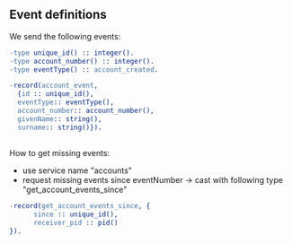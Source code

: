 
## Event definitions

We send the following events:

```erlang
-type unique_id() :: integer().
-type account_number() :: integer().
-type eventType() :: account_created.

-record(account_event,
  {id :: unique_id(),
  eventType:: eventType(),
  account_number:: account_number(),
  givenName:: string(),
  surname:: string()}).
```

## 

How to get missing events:

* use service name "accounts"
* request missing events since eventNumber
  -> cast with following type "get_account_events_since"

```erlang
-record(get_account_events_since, {
      since :: unique_id(),
      receiver_pid :: pid()
}).
```
